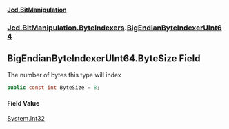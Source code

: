 ﻿#### [Jcd.BitManipulation](index.md 'index')

### [Jcd.BitManipulation.ByteIndexers](Jcd.BitManipulation.ByteIndexers.md 'Jcd.BitManipulation.ByteIndexers').[BigEndianByteIndexerUInt64](Jcd.BitManipulation.ByteIndexers.BigEndianByteIndexerUInt64.md 'Jcd.BitManipulation.ByteIndexers.BigEndianByteIndexerUInt64')

## BigEndianByteIndexerUInt64.ByteSize Field

The number of bytes this type will index

```csharp
public const int ByteSize = 8;
```

#### Field Value

[System.Int32](https://docs.microsoft.com/en-us/dotnet/api/System.Int32 'System.Int32')